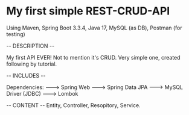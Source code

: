 # My first simple REST-CRUD-API
Using Maven, Spring Boot 3.3.4, Java 17, MySQL (as DB), Postman (for testing)

-- DESCRIPTION --

My first API EVER! Not to mention it's CRUD. Very simple one, created following by tutorial.


-- INCLUDES --

Dependencies:
---> Spring Web
---> Spring Data JPA
---> MySQL Driver (JDBC)
---> Lombok

-- CONTENT --
Entity, Controller, Resopitory, Service.
